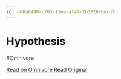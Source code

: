 ```yaml
---
id: 406a6490-c703-11ee-af4f-7b3726f0dcd9
---
```


# Hypothesis
#Omnivore

[Read on Omnivore](https://omnivore.app/me/hypothesis-18d8c1d0099)
[Read Original](https://hypothes.is/a/x8f5OscCEe6wDyfz3OHvDA)

